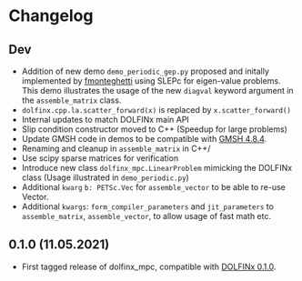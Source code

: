 # Changelog

## Dev
- Addition of new demo `demo_periodic_gep.py` proposed and initally implemented by [fmonteghetti](https://github.com/fmonteghetti) using SLEPc for eigen-value problems. This demo illustrates the usage of the new `diagval` keyword argument in the `assemble_matrix` class. 
- `dolfinx.cpp.la.scatter_forward(x)` is replaced by `x.scatter_forward()`
- Internal updates to match DOLFINx main API
- Slip condition constructor moved to C++ (Speedup for large problems)
- Update GMSH code in demos to be compatible with [GMSH 4.8.4](https://gitlab.onelab.info/gmsh/gmsh/-/tags/gmsh_4_8_4).
- Renaming and cleanup in `assemble_matrix` in C++/ 
- Use scipy sparse matrices for verification
- Introduce new class `dolfinx_mpc.LinearProblem` mimicking the DOLFINx class (Usage illustrated in `demo_periodic.py`)
- Additional `kwarg` `b: PETSc.Vec` for `assemble_vector` to be able to re-use Vector.
- Additional `kwargs`: `form_compiler_parameters` and `jit_parameters` to `assemble_matrix`, `assemble_vector`, to allow usage of fast math etc.  



## 0.1.0 (11.05.2021)
- First tagged release of dolfinx_mpc, compatible with [DOLFINx 0.1.0](https://github.com/FEniCS/dolfinx/releases/tag/0.1.0).